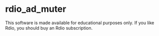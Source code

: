 rdio_ad_muter
=============

This software is made available for educational purposes only. If you like Rdio, you should buy an Rdio subscription.

